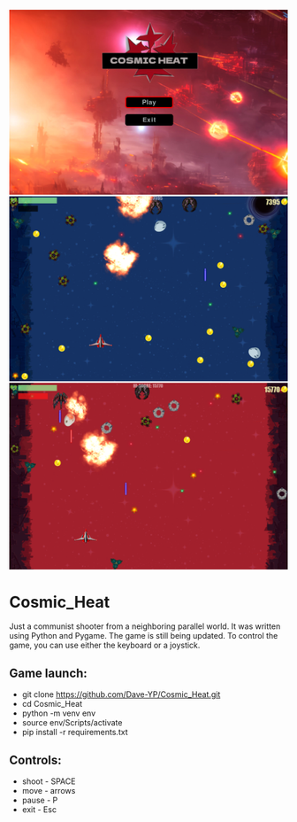 ![alt text](images/logo.png "Cosmic Heat")
![alt text](images/gameplay19.png "Gameplay")
![alt text](images/gameplay17.png "Gameplay")

# Cosmic_Heat
Just a communist shooter from a neighboring parallel world. It was written using Python and Pygame. The game is still being updated. To control the game, you can use either the keyboard or a joystick.
## Game launch:
 - git clone https://github.com/Dave-YP/Cosmic_Heat.git
 - cd Cosmic_Heat
 - python -m venv env
 - source env/Scripts/activate
 - pip install -r requirements.txt
 ## Controls:
 - shoot - SPACE
 - move - arrows
 - pause - P
 - exit - Esc